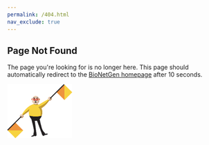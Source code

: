 ```yaml
---
permalink: /404.html
nav_exclude: true
---
```


## Page Not Found
The page you're looking for is no longer here. This page should automatically redirect to the [BioNetGen homepage](https://bionetgen.org/) after 10 seconds.

<img src="assets/flagman.png" width="150" height="125">

<meta charset="utf-8">
<meta http-equiv="refresh" content="10; URL=https://bionetgen.org/">
